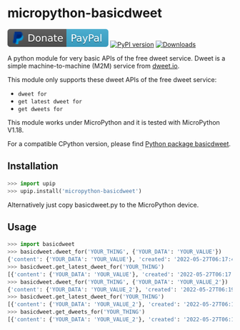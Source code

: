 # micropython-basicdweet
[![PayPal Donate][paypal_img]][paypal_link]
[![PyPI version][pypi_img]][pypi_link]
[![Downloads][downloads_img]][downloads_link]

  [paypal_img]: https://github.com/jacklinquan/images/blob/master/paypal_donate_badge.svg
  [paypal_link]: https://www.paypal.me/jacklinquan
  [pypi_img]: https://badge.fury.io/py/micropython-basicdweet.svg
  [pypi_link]: https://badge.fury.io/py/micropython-basicdweet
  [downloads_img]: https://pepy.tech/badge/micropython-basicdweet
  [downloads_link]: https://pepy.tech/project/micropython-basicdweet

A python module for very basic APIs of the free dweet service.
Dweet is a simple machine-to-machine (M2M) service from [dweet.io](https://dweet.io).

This module only supports these dweet APIs of the free dweet service:

- `dweet for`
- `get latest dweet for`
- `get dweets for`

This module works under MicroPython and it is tested with MicroPython V1.18.

For a compatible CPython version, please find [Python package basicdweet](https://github.com/jacklinquan/basicdweet).

## Installation
``` Python
>>> import upip
>>> upip.install('micropython-basicdweet')
```
Alternatively just copy basicdweet.py to the MicroPython device.

## Usage
```python
>>> import basicdweet
>>> basicdweet.dweet_for('YOUR_THING', {'YOUR_DATA': 'YOUR_VALUE'})
{'content': {'YOUR_DATA': 'YOUR_VALUE'}, 'created': '2022-05-27T06:17:48.127Z', 'thing': 'YOUR_THING', 'transaction': '403dcd2b-99b9-44b4-b864-b682b898ac10'}
>>> basicdweet.get_latest_dweet_for('YOUR_THING')
[{'content': {'YOUR_DATA': 'YOUR_VALUE'}, 'created': '2022-05-27T06:17:48.127Z', 'thing': 'YOUR_THING'}]
>>> basicdweet.dweet_for('YOUR_THING', {'YOUR_DATA': 'YOUR_VALUE_2'})
{'content': {'YOUR_DATA': 'YOUR_VALUE_2'}, 'created': '2022-05-27T06:19:08.081Z', 'thing': 'YOUR_THING', 'transaction': '30cdc5b8-5da9-40ac-86a9-ea0df5ef8317'}
>>> basicdweet.get_latest_dweet_for('YOUR_THING')
[{'content': {'YOUR_DATA': 'YOUR_VALUE_2'}, 'created': '2022-05-27T06:19:08.081Z', 'thing': 'YOUR_THING'}]
>>> basicdweet.get_dweets_for('YOUR_THING')
[{'content': {'YOUR_DATA': 'YOUR_VALUE_2'}, 'created': '2022-05-27T06:19:08.081Z', 'thing': 'YOUR_THING'}, {'content': {'YOUR_DATA': 'YOUR_VALUE'}, 'created': '2022-05-27T06:17:48.127Z', 'thing': 'YOUR_THING'}]
```
